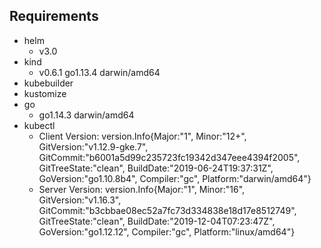## Requirements
- helm 
    - v3.0
- kind 
    - v0.6.1 go1.13.4 darwin/amd64
- kubebuilder
- kustomize
- go
    - go1.14.3 darwin/amd64
- kubectl 
  - Client Version: version.Info{Major:"1", Minor:"12+", GitVersion:"v1.12.9-gke.7", GitCommit:"b6001a5d99c235723fc19342d347eee4394f2005", GitTreeState:"clean", BuildDate:"2019-06-24T19:37:31Z", GoVersion:"go1.10.8b4", Compiler:"gc", Platform:"darwin/amd64"}
  - Server Version: version.Info{Major:"1", Minor:"16", GitVersion:"v1.16.3", GitCommit:"b3cbbae08ec52a7fc73d334838e18d17e8512749", GitTreeState:"clean", BuildDate:"2019-12-04T07:23:47Z", GoVersion:"go1.12.12", Compiler:"gc", Platform:"linux/amd64"}